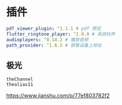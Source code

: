 
# 插件

```yaml 
pdf_viewer_plugin: ^1.1.1 # pdf 预览
flutter_ringtone_player: ^2.0.0 # 系统铃声
audioplayers: ^0.14.2 # 播放音频
path_provider: ^1.6.5 # 获取设备上地址
```



## 极光

```
theChannel
thealias11
```

https://www.jianshu.com/p/77ef803782f2
